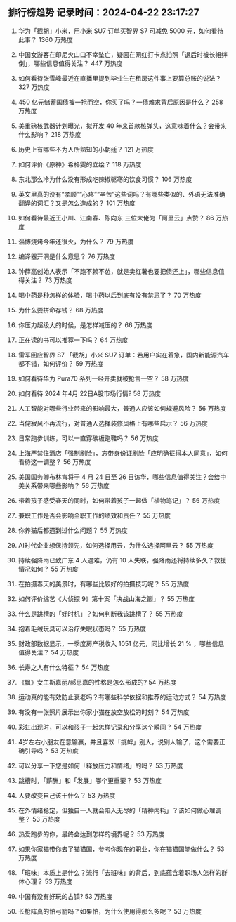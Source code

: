 
## 排行榜趋势 记录时间：2024-04-22 23:17:27
  
  1. 华为「截胡」小米，用小米 SU7 订单买智界 S7 可减免 5000 元，如何看待此事？ 1360 万热度
    
  2. 中国女游客在印尼火山口不幸坠亡，疑因在网红打卡点拍照「退后时被长裙绊倒」，哪些信息值得关注？ 447 万热度
    
  3. 如何看待张雪峰最近在直播里提到毕业生在租房这件事上要算总账的说法？ 327 万热度
    
  4. 450 亿元储蓄国债被一抢而空，你买了吗？一债难求背后原因是什么？ 258 万热度
    
  5. 美重磅核武器计划曝光，拟开发 40 年来首款核弹头，这意味着什么？会带来什么影响？ 218 万热度
    
  6. 历史上有哪些不为人所熟知的小朝廷？ 121 万热度
    
  7. 如何评价《原神》希格雯的立绘？ 118 万热度
    
  8. 东北那么冷为什么没有形成吃辣椒驱寒的饮食习惯？ 106 万热度
    
  9. 英文里真的没有“孝顺”“心疼”“辛苦”这些词吗？有哪些类似的、外语无法准确翻译的词汇？又是怎么造成的？ 101 万热度
    
  10. 如何看待最近王小川、江南春、陈向东 三位大佬为「阿里云」点赞？ 86 万热度
    
  11. 淄博烧烤今年还很火，为什么？ 79 万热度
    
  12. 编译器开洞是什么意思？ 76 万热度
    
  13. 钟薛高创始人表示「不跑不赖不怂，就是卖红薯也要把债还上」，哪些信息值得关注？ 73 万热度
    
  14. 喝中药是种怎样的体验，喝中药以后到底有没有禁忌了？ 70 万热度
    
  15. 为什么要拼命存钱？ 68 万热度
    
  16. 你压力超级大的时候，是怎样减压的？ 66 万热度
    
  17. 正在读的书可以推荐一下吗？ 64 万热度
    
  18. 雷军回应智界 S7 「截胡」小米 SU7 订单：若用户实在着急，国内新能源汽车都不错，如何评价？ 59 万热度
    
  19. 如何看待华为 Pura70 系列一经开卖就被抢售一空？ 58 万热度
    
  20. 如何看待 2024 年4月 22日A股市场行情? 58 万热度
    
  21. 人工智能对哪些行业带来的影响最大，普通人应该如何规避风险？ 56 万热度
    
  22. 当侘寂风不再流行，对普通人选择装修风格上有哪些启示？ 56 万热度
    
  23. 日常跑步训练，可以一直穿碳板跑鞋吗？ 56 万热度
    
  24. 上海严禁住酒店「强制刷脸」，忘带身份证刷脸「应明确征得本人同意」，如何看待这一调整？ 56 万热度
    
  25. 美国国务卿布林肯将于 4 月 24 日至 26 日访华，哪些信息值得关注？会给中美关系带来哪些影响？ 56 万热度
    
  26. 带着孩子感受春天的同时，如何带着孩子一起做「植物笔记」？ 56 万热度
    
  27. 兼职工作是否会影响全职工作的绩效和责任？ 55 万热度
    
  28. 你养猫后都遇到过什么问题？ 55 万热度
    
  29. AI时代企业想保持领先，如何选择用云，为什么选择阿里云？ 55 万热度
    
  30. 持续强降雨已致广东 4 人遇难，仍有 10 人失联，强降雨还将持续多久？救援情况如何？ 55 万热度
    
  31. 在拍摄春天的美景时，有哪些比较好的拍摄技巧呢？ 55 万热度
    
  32. 如何评价综艺《大侦探 9》第十案「决战山海之巅」？ 55 万热度
    
  33. 什么是跳槽的「好时机」？如何判断我该跳槽了？ 55 万热度
    
  34. 抱着毛绒玩具可以治疗失眠状态吗？ 55 万热度
    
  35. 财政部数据显示，一季度房产税收入 1051 亿元，同比增长 21 % ，哪些信息值得关注？ 54 万热度
    
  36. 长寿之人有什么特征？ 54 万热度
    
  37. 《飘》女主斯嘉丽/郝思嘉的性格是怎么形成的? 54 万热度
    
  38. 运动真的能有效防止衰老吗？有哪些科学依据和推荐的运动方式？ 54 万热度
    
  39. 有没有一张照片展示出你家小猫在放空放松的时刻？ 54 万热度
    
  40. 彩虹出现时，可以和孩子一起怎样记录和分享这个瞬间？ 54 万热度
    
  41. 4岁左右小朋友在意输赢，并且喜欢「挑衅」别人，说别人输了，这个需要正确引导吗？ 53 万热度
    
  42. 可以分享一下您是如何「释放压力和情绪」的吗？ 53 万热度
    
  43. 跳槽时，「薪酬」和「发展」哪个更重要？ 53 万热度
    
  44. 人要改变自己该干什么？ 53 万热度
    
  45. 在外情绪稳定，但独自一人就会陷入无尽的「精神内耗」？该如何做心理调整？ 53 万热度
    
  46. 热爱跑步的你，最终会达到怎样的境界呢？ 53 万热度
    
  47. 如果你家猫带你去了猫猫国，参考你现在的职业，你在猫猫国能做什么？ 53 万热度
    
  48. 「班味」本质上是什么？流行「去班味」的背后，到底蕴含着职场人怎样的群体心理？ 53 万热度
    
  49. 中国有没有好玩的古镇? 53 万热度
    
  50. 长枪阵真的怕弓箭吗？如果怕，为什么使用得那么多呢？ 53 万热度
    